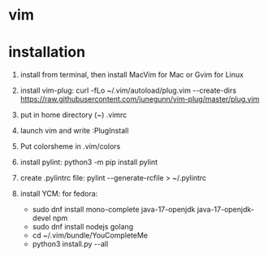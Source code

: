 # vim

# installation
1) install from terminal, then install MacVim for Mac or Gvim for Linux

   
2) install vim-plug:
   curl -fLo ~/.vim/autoload/plug.vim --create-dirs \
    https://raw.githubusercontent.com/junegunn/vim-plug/master/plug.vim

4) put in home directory (~) .vimrc
5) launch vim and write :PlugInstall
6) Put colorsheme in .vim/colors
7) install pylint:
   python3 -m pip install pylint
8) create .pylintrc file:
  pylint --generate-rcfile > ~/.pylintrc
9) install YCM:
   for fedora:
   - sudo dnf install mono-complete java-17-openjdk java-17-openjdk-devel npm
   - sudo dnf install nodejs golang
   - cd ~/.vim/bundle/YouCompleteMe
   - python3 install.py --all
